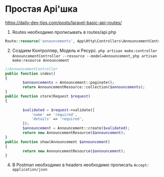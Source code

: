 # Простая Api'шка
https://daily-dev-tips.com/posts/laravel-basic-api-routes/

1. Routes необходимо прописывать в routes/api.php
```php
Route::resource('announcements', App\Http\Controllers\AnnouncementController::class);
```

2. Создаем Контроллер, Модель и Ресурс. `php artisan make:controller AnnouncementController --resource --model=Announcement`, `php artisan make:resource Announcement`
```php
//AnnouncementController
public function index()
{
        $announcements = Announcement::paginate();
        return AnnouncementResource::collection($announcements);
}
public function store(Request $request)
{
        
        $validated = $request->validate([
            'name' => 'required',
            'details' => 'required',
        ]);
        $announcement = Announcement::create($validated);
        return new AnnouncementResource($announcement);
}
public function show(Announcement $announcement)
{
        return new AnnouncementResource($announcement);
}
```
4. В Postman необходимо в headers необходимо прописать `Accept: application/json`

